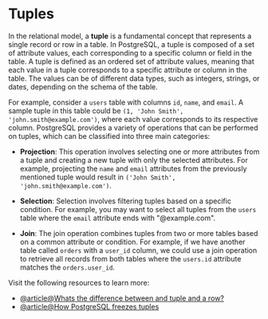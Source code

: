 # Tuples

In the relational model, a **tuple** is a fundamental concept that represents a single record or row in a table. In PostgreSQL, a tuple is composed of a set of attribute values, each corresponding to a specific column or field in the table. A tuple is defined as an ordered set of attribute values, meaning that each value in a tuple corresponds to a specific attribute or column in the table. The values can be of different data types, such as integers, strings, or dates, depending on the schema of the table.

For example, consider a `users` table with columns `id`, `name`, and `email`. A sample tuple in this table could be `(1, 'John Smith', 'john.smith@example.com')`, where each value corresponds to its respective column. PostgreSQL provides a variety of operations that can be performed on tuples, which can be classified into three main categories:

- **Projection**: This operation involves selecting one or more attributes from a tuple and creating a new tuple with only the selected attributes. For example, projecting the `name` and `email` attributes from the previously mentioned tuple would result in `('John Smith', 'john.smith@example.com')`.

- **Selection**: Selection involves filtering tuples based on a specific condition. For example, you may want to select all tuples from the `users` table where the `email` attribute ends with "@example.com".

- **Join**: The join operation combines tuples from two or more tables based on a common attribute or condition. For example, if we have another table called `orders` with a `user_id` column, we could use a join operation to retrieve all records from both tables where the `users.id` attribute matches the `orders.user_id`.

Visit the following resources to learn more:

- [@article@Whats the difference between and tuple and a row?](https://stackoverflow.com/questions/19799282/whats-the-difference-between-a-tuple-and-a-row-in-postgres)
- [@article@How PostgreSQL freezes tuples](https://medium.com/@hnasr/how-postgres-freezes-tuples-4a9931261fc)